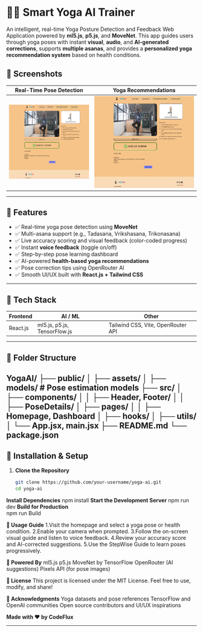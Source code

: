 # 🧘‍♀️ Smart Yoga AI Trainer

An intelligent, real-time Yoga Posture Detection and Feedback Web Application powered by **ml5.js**, **p5.js**, and **MoveNet**. This app guides users through yoga poses with instant **visual**, **audio**, and **AI-generated corrections**, supports **multiple asanas**, and provides a **personalized yoga recommendation system** based on health conditions.



## 📸 Screenshots

| Real-Time Pose Detection | Yoga Recommendations |
|--------------------------|-----------------------|
| ![pose-detection](./public/assets/screenshots/pose.jpg) | ![recommendations](./public/assets/screenshots/pose.jpg) | ![recommendations](./public/assets/screenshots/recommendation.jpg) |

---

## 🚀 Features

- ✅ Real-time yoga pose detection using **MoveNet**
- ✅ Multi-asana support (e.g., Tadasana, Vrikshasana, Trikonasana)
- ✅ Live accuracy scoring and visual feedback (color-coded progress)
- ✅ Instant **voice feedback** (toggle on/off)
- ✅ Step-by-step pose learning dashboard
- ✅ AI-powered **health-based yoga recommendations**
- ✅ Pose correction tips using OpenRouter AI
- ✅ Smooth UI/UX built with **React.js + Tailwind CSS**

---

## 🧠 Tech Stack

| Frontend | AI / ML | Other |
|----------|---------|-------|
| React.js | ml5.js, p5.js, TensorFlow.js | Tailwind CSS, Vite, OpenRouter API |

---

## 📁 Folder Structure
YogaAI/
├── public/
│ ├── assets/
│ ├── models/ # Pose estimation models
├── src/
│ ├── components/
│ │ ├── Header, Footer/
│ │ ├── PoseDetails/
│ ├── pages/
│ │ ├── Homepage, Dashboard
│ ├── hooks/
│ ├── utils/
│ └── App.jsx, main.jsx
├── README.md
└── package.json
---

## 🧩 Installation & Setup

1. **Clone the Repository**
   ```bash
   git clone https://github.com/your-username/yoga-ai.git
   cd yoga-ai

**Install Dependencies**
   npm install
**Start the Development Server**
   npm run dev
**Build for Production**   
   npm run Build

**🧪 Usage Guide**
1.Visit the homepage and select a yoga pose or health condition.
2.Enable your camera when prompted.
3.Follow the on-screen visual guide and listen to voice feedback.
4.Review your accuracy score and AI-corrected suggestions.
5.Use the StepWise Guide to learn poses progressively.

**🤖 Powered By**
ml5.js
p5.js
MoveNet by TensorFlow
OpenRouter (AI suggestions)
Pixels API (for pose images)

**📜 License**
This project is licensed under the MIT License.
Feel free to use, modify, and share!

**🙏 Acknowledgments**
Yoga datasets and pose references
TensorFlow and OpenAI communities
Open source contributors and UI/UX inspirations

**Made with ❤️ by CodeFlux**

---

